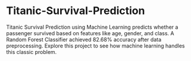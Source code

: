 # Titanic-Survival-Prediction
Titanic Survival Prediction using Machine Learning predicts whether a passenger survived based on features like age, gender, and class. A Random Forest Classifier achieved 82.68% accuracy after data preprocessing. Explore this project to see how machine learning handles this classic problem.
